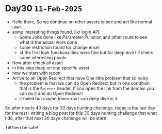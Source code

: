 # Day30 `11-Feb-2025`
- Hello there, So we continue on other assets to see and act like normal user.
- some interesting things found. likr login API
    - Some Jobs done like Parameter Pullution and other route to see what is the actual work done
    - some restriction found for change email
    - at the first look functionalities were fine but for deep dive I'll check some interesting points.
- Now after check all asset
- in this step deep on one specific asset
- now we start with recon
- Arrive to an Open Redirect that have One little problem that so noisy
    - the problem is that we can do Open Redirect but in one condition that is the `Referer` header, If you open the link from the domain you can do it and do Open Redirect!
    - it failed but maybe tomorrow I can deep dive in it.

So after nearly 40 days for 30 days hunting challenge, today is the last day
for the rest I writing a blog post for this 30 days hunting challenge that what I do, after that next 30 days challenge will be start!

Till then be safe!
